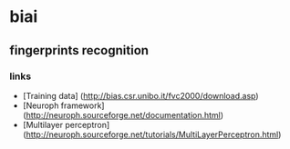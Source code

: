 # biai
## fingerprints recognition

### links
* [Training data] (http://bias.csr.unibo.it/fvc2000/download.asp)
* [Neuroph framework] (http://neuroph.sourceforge.net/documentation.html)
* [Multilayer perceptron] (http://neuroph.sourceforge.net/tutorials/MultiLayerPerceptron.html)
